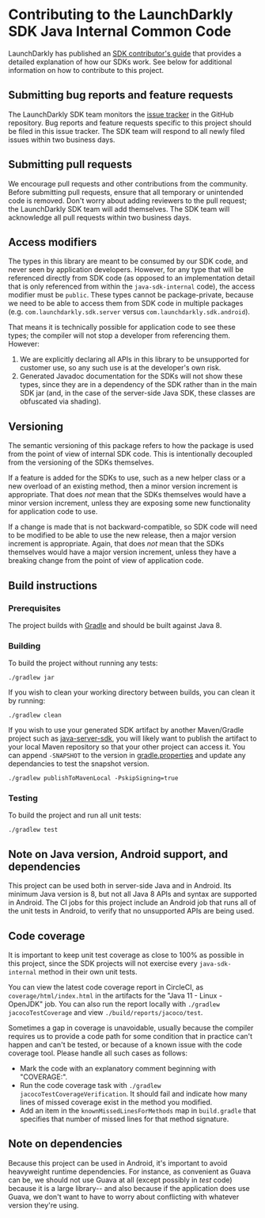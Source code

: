 # Contributing to the LaunchDarkly SDK Java Internal Common Code
 
LaunchDarkly has published an [SDK contributor's guide](https://docs.launchdarkly.com/sdk/concepts/contributors-guide) that provides a detailed explanation of how our SDKs work. See below for additional information on how to contribute to this project.
 
## Submitting bug reports and feature requests
 
The LaunchDarkly SDK team monitors the [issue tracker](https://github.com/launchdarkly/java-sdk-internal/issues) in the GitHub repository. Bug reports and feature requests specific to this project should be filed in this issue tracker. The SDK team will respond to all newly filed issues within two business days.
 
## Submitting pull requests
 
We encourage pull requests and other contributions from the community. Before submitting pull requests, ensure that all temporary or unintended code is removed. Don't worry about adding reviewers to the pull request; the LaunchDarkly SDK team will add themselves. The SDK team will acknowledge all pull requests within two business days.

## Access modifiers

The types in this library are meant to be consumed by our SDK code, and never seen by application developers. However, for any type that will be referenced directly from SDK code (as opposed to an implementation detail that is only referenced from within the `java-sdk-internal` code), the access modifier must be `public`. These types cannot be package-private, because we need to be able to access them from SDK code in multiple packages (e.g. `com.launchdarkly.sdk.server` versus `com.launchdarkly.sdk.android`).

That means it is technically possible for application code to see these types; the compiler will not stop a developer from referencing them. However:

1. We are explicitly declaring all APIs in this library to be unsupported for customer use, so any such use is at the developer's own risk.
2. Generated Javadoc documentation for the SDKs will not show these types, since they are in a dependency of the SDK rather than in the main SDK jar (and, in the case of the server-side Java SDK, these classes are obfuscated via shading).

## Versioning

The semantic versioning of this package refers to how the package is used from the point of view of internal SDK code. This is intentionally decoupled from the versioning of the SDKs themselves.

If a feature is added for the SDKs to use, such as a new helper class or a new overload of an existing method, then a minor version increment is appropriate. That does _not_ mean that the SDKs themselves would have a minor version increment, unless they are exposing some new functionality for application code to use.

If a change is made that is not backward-compatible, so SDK code will need to be modified to be able to use the new release, then a major version increment is appropriate. Again, that does _not_ mean that the SDKs themselves would have a major version increment, unless they have a breaking change from the point of view of application code.

## Build instructions
 
### Prerequisites
 
The project builds with [Gradle](https://gradle.org/) and should be built against Java 8.
 
### Building

To build the project without running any tests:
```
./gradlew jar
```

If you wish to clean your working directory between builds, you can clean it by running:
```
./gradlew clean
```

If you wish to use your generated SDK artifact by another Maven/Gradle project such as [java-server-sdk](https://github.com/launchdarkly/java-server-sdk), you will likely want to publish the artifact to your local Maven repository so that your other project can access it. You can append `-SNAPSHOT` to the version in [gradle.properties](gradle.properties) and update any dependancies to test the snapshot version.
```
./gradlew publishToMavenLocal -PskipSigning=true
```

### Testing
 
To build the project and run all unit tests:
```
./gradlew test
```

## Note on Java version, Android support, and dependencies

This project can be used both in server-side Java and in Android. Its minimum Java version is 8, but not all Java 8 APIs and syntax are supported in Android. The CI jobs for this project include an Android job that runs all of the unit tests in Android, to verify that no unsupported APIs are being used.

## Code coverage

It is important to keep unit test coverage as close to 100% as possible in this project, since the SDK projects will not exercise every `java-sdk-internal` method in their own unit tests.

You can view the latest code coverage report in CircleCI, as `coverage/html/index.html` in the artifacts for the "Java 11 - Linux - OpenJDK" job. You can also run the report locally with `./gradlew jacocoTestCoverage` and view `./build/reports/jacoco/test`.

Sometimes a gap in coverage is unavoidable, usually because the compiler requires us to provide a code path for some condition that in practice can't happen and can't be tested, or because of a known issue with the code coverage tool. Please handle all such cases as follows:

* Mark the code with an explanatory comment beginning with "COVERAGE:".
* Run the code coverage task with `./gradlew jacocoTestCoverageVerification`. It should fail and indicate how many lines of missed coverage exist in the method you modified.
* Add an item in the `knownMissedLinesForMethods` map in `build.gradle` that specifies that number of missed lines for that method signature.

## Note on dependencies

Because this project can be used in Android, it's important to avoid heavyweight runtime dependencies. For instance, as convenient as Guava can be, we should not use Guava at all (except possibly in _test_ code) because it is a large library-- and also because if the application does use Guava, we don't want to have to worry about conflicting with whatever version they're using.
